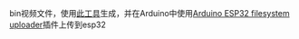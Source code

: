 bin视频文件，使用[此工具](https://www.bilibili.com/video/BV14B4y1E7kN/?share_source=copy_web&vd_source=d566c4debdbc1f345d192d2abafa3b67)生成，并在Arduino中使用[Arduino ESP32 filesystem uploader](https://github.com/me-no-dev/arduino-esp32fs-plugin)插件上传到esp32
